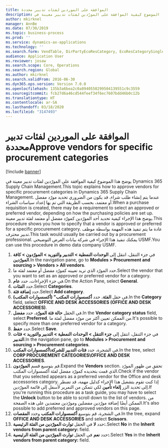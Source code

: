 ```yaml
---
title: الموافقة على الموردين لفئات تدبير محددة
description: يوضح هذا الموضوع كيفية الموافقة على المورّدين لفئات تدبير معينة في Dynamics 365 Supply Chain Management.
author: mkirknel
manager: AnnBe
ms.date: 07/30/2019
ms.topic: business-process
ms.prod: ''
ms.service: dynamics-ax-applications
ms.technology: ''
ms.search.form: VendTable, DirPartyEcoResCategory, EcoResCategorySingleLookup, ProcCategoryHierarchyManagement
audience: Application User
ms.reviewer: josaw
ms.search.scope: Core, Operations
ms.search.region: Global
ms.author: mkirknel
ms.search.validFrom: 2016-06-30
ms.dyn365.ops.version: Version 7.0.0
ms.openlocfilehash: 135b3a6bea2c0a8940550299504139551c9c3559
ms.sourcegitcommit: fcb27d6a46cd544feef34f6ec7607bdd46b0c12b
ms.translationtype: HT
ms.contentlocale: ar-SA
ms.lasthandoff: 03/18/2020
ms.locfileid: "3147493"
---
```

# <a name="approve-vendors-for-specific-procurement-categories"></a><span data-ttu-id="51015-103">الموافقة على الموردين لفئات تدبير محددة</span><span class="sxs-lookup"><span data-stu-id="51015-103">Approve vendors for specific procurement categories</span></span>

[!include [banner](../../includes/banner.md)]

<span data-ttu-id="51015-104">يوضح هذا الموضوع كيفية الموافقة على المورّدين لفئات تدبير معينة في Dynamics 365 Supply Chain Management.</span><span class="sxs-lookup"><span data-stu-id="51015-104">This topic explains how to approve vendors for specific procurement categories in Dynamics 365 Supply Chain Management.</span></span> <span data-ttu-id="51015-105">عندما يتم إنشاء طلب شراء، قد يكون من الضروري تحديد مورّد مفضل أو معتمد، بحسب الطريقة التي تم بها إعداد سياسات الشراء.</span><span class="sxs-lookup"><span data-stu-id="51015-105">When a purchase requisition is created, there may be a requirement to select an approved or preferred vendor, depending on how the purchasing policies are set up.</span></span> <span data-ttu-id="51015-106">يوضح هذا الإجراء كيفية تحديد أحد المورّدين كمورّد مفضل أو معتمد لفئة تدبير معينة.</span><span class="sxs-lookup"><span data-stu-id="51015-106">This procedure shows you how to specify that a vendor is approved or preferred for a specific procurement category.</span></span> <span data-ttu-id="51015-107">عادة ما يتم تنفيذ هذه المهمة بواسطة موظف تدبير محترف.</span><span class="sxs-lookup"><span data-stu-id="51015-107">This task would usually be carried out by a procurement professional.</span></span> <span data-ttu-id="51015-108">يمكنك تنفيذ هذا الإجراء في شركة بيانات العرض التوضيحي USMF.</span><span class="sxs-lookup"><span data-stu-id="51015-108">You can use this procedure in demo data company USMF.</span></span>

1. <span data-ttu-id="51015-109">في جزء التنقل، انتقل إلى **الوحدات النمطية > التدبير والتوريد > المورّدون‬ > كافة المورّدين‬**.</span><span class="sxs-lookup"><span data-stu-id="51015-109">In the navigation pane, go to **Modules > Procurement and sourcing > Vendors > All vendors**.</span></span>
2. <span data-ttu-id="51015-110">حدد المورّد الذي تريد تعيينه كمورّد مفضل أو معتمد لفئة ما.</span><span class="sxs-lookup"><span data-stu-id="51015-110">Select the vendor that you want to set as an approved or preferred vendor for a category.</span></span>
3. <span data-ttu-id="51015-111">في جزء الإجراءات، حدد **عام**.</span><span class="sxs-lookup"><span data-stu-id="51015-111">On the Action Pane, select **General**.</span></span>
4. <span data-ttu-id="51015-112">حدد **الفئات**.</span><span class="sxs-lookup"><span data-stu-id="51015-112">Select **Categories**.</span></span>
5. <span data-ttu-id="51015-113">حدد **إضافة فئة**.</span><span class="sxs-lookup"><span data-stu-id="51015-113">Select **Add category**.</span></span>
6. <span data-ttu-id="51015-114">في حقل **الفئة**، حدد **أكسسوارات المكتب" (أكسسوارات المكتب)**.</span><span class="sxs-lookup"><span data-stu-id="51015-114">In the **Category** field, select **OFFICE AND DESK ACCESSORIES (OFFICE AND DESK ACCESSORIES)**.</span></span>
7. <span data-ttu-id="51015-115">في الحقل **حالة فئة المورّد**، حدد **مفضل**.</span><span class="sxs-lookup"><span data-stu-id="51015-115">In the **Vendor category status** field, select **Preferred**.</span></span> <span data-ttu-id="51015-116">من الممكن تعيين أكثر من مورّد مفضل لفئة ما.</span><span class="sxs-lookup"><span data-stu-id="51015-116">It's possible to specify more than one preferred vendor for a category.</span></span>  
8. <span data-ttu-id="51015-117">حدد **حفظ**.</span><span class="sxs-lookup"><span data-stu-id="51015-117">Select **Save**.</span></span>
9. <span data-ttu-id="51015-118">في جزء التنقل، انتقل إلى **جزء التنقل > الوحدات النمطية > التدبير والتوريد‬ > فئات التدبير‬**.</span><span class="sxs-lookup"><span data-stu-id="51015-118">In the navigation pane, go to **Modules > Procurement and sourcing > Procurement categories**.</span></span>
10. <span data-ttu-id="51015-119">في الشجرة، حدد **فئات التدبير للشركة\أكسسوارات المكتب**.</span><span class="sxs-lookup"><span data-stu-id="51015-119">In the tree, select **CORP PROCUREMENT CATEGORIES\OFFICE AND DESK ACCESSORIES**.</span></span>
11. <span data-ttu-id="51015-120">قم بتوسيع قسم **المورّدون**.</span><span class="sxs-lookup"><span data-stu-id="51015-120">Expand the **Vendors** section.</span></span> <span data-ttu-id="51015-121">تحقق من ظهور المورّد الذي قمت بتحديده كمورّد مفضل لفئة أكسسوارات المكتب.</span><span class="sxs-lookup"><span data-stu-id="51015-121">Check if the vendor that you selected appears as a preferred vendor for the Office and desk accessories category.</span></span> <span data-ttu-id="51015-122">إذا كنت تقوم بتشغيل هذا الإجراء كدليل مهمة، قد تضطر إلى تحديد الزر **إلغاء تأمين** لكي تتمكن من التمرير لأسفل إلى قائمة المورّدين.</span><span class="sxs-lookup"><span data-stu-id="51015-122">If you're running this procedure as a task guide, you may have to select the **Unlock** button to be able to scroll down to the list of vendors.</span></span>  <span data-ttu-id="51015-123">من الممكن أيضًا إضافة مورّدين مفضلين ومورّدين معتمدين على هذه الصفحة.</span><span class="sxs-lookup"><span data-stu-id="51015-123">It's also possible to add preferred and approved vendors on this page.</span></span>  
12. <span data-ttu-id="51015-124">في الشجرة، قم بتوسيع **أكسسوارات المكتب** وحدد **المقصات**.</span><span class="sxs-lookup"><span data-stu-id="51015-124">In the tree, expand **OFFICE AND DESK ACCESSORIES** and select **Scissors**.</span></span>
13. <span data-ttu-id="51015-125">حدد **لا** في الحقل **توارث المورّدين من الفئة الرئيسية:**.</span><span class="sxs-lookup"><span data-stu-id="51015-125">Select **No** in the **Inherit vendors from parent category:** field.</span></span>
14. <span data-ttu-id="51015-126">حدد **نعم** في الحقل **توارث المورّدين من الفئة الرئيسية:**.</span><span class="sxs-lookup"><span data-stu-id="51015-126">Select **Yes** in the **Inherit vendors from parent category:** field.</span></span>

